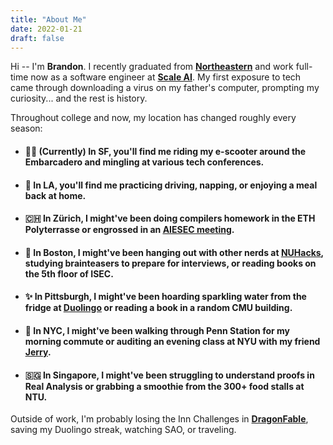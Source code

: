 ```yaml
---
title: "About Me"
date: 2022-01-21
draft: false
---
```


<!-- {{% blog-shortcode caption="AI generated image of me, December 2022" file="/images/personal.jpg" %}} -->

Hi -- I'm **Brandon**. I recently graduated from **[Northeastern](https://www.northeastern.edu/)** and work full-time now as a software engineer at **[Scale AI](https://www.scale.com)**. My first exposure to tech came through downloading a virus on my father's computer, prompting my curiosity... and the rest is history.

Throughout college and now, my location has changed roughly every season:

* #### 👨‍💻 (Currently) In SF, you'll find me riding my e-scooter around the Embarcadero and mingling at various tech conferences.
* #### 🌴 In LA, you'll find me practicing driving, napping, or enjoying a meal back at home.
* #### 🇨🇭 In Zürich, I might've been doing compilers homework in the ETH Polyterrasse or engrossed in an <u>[AIESEC meeting](https://aiesec.org/)</u>.
* #### 🦞 In Boston, I might've been hanging out with other nerds at <u>[NUHacks](https://nuhacks.io/#/eboard)</u>, studying brainteasers to prepare for interviews, or reading books on the 5th floor of ISEC.
* #### ✨ In Pittsburgh, I might've been hoarding sparkling water from the fridge at <u>[Duolingo](https://duolingo.com)</u> or reading a book in a random CMU building.
* #### 🗽 In NYC, I might've been walking through Penn Station for my morning commute or auditing an evening class at NYU with my friend <u>[Jerry](https://www.jerrykjia.com)</u>.
* #### 🇸🇬 In Singapore, I might've been struggling to understand proofs in Real Analysis or grabbing a smoothie from the 300+ food stalls at NTU.

Outside of work, I'm probably losing the Inn Challenges in [**DragonFable**](https://dragonfable.com), saving my Duolingo streak, watching SAO, or traveling.